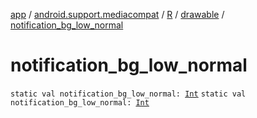 [app](../../../index.md) / [android.support.mediacompat](../../index.md) / [R](../index.md) / [drawable](index.md) / [notification_bg_low_normal](.)

# notification_bg_low_normal

`static val notification_bg_low_normal: `[`Int`](https://kotlinlang.org/api/latest/jvm/stdlib/kotlin/-int/index.html)
`static val notification_bg_low_normal: `[`Int`](https://kotlinlang.org/api/latest/jvm/stdlib/kotlin/-int/index.html)